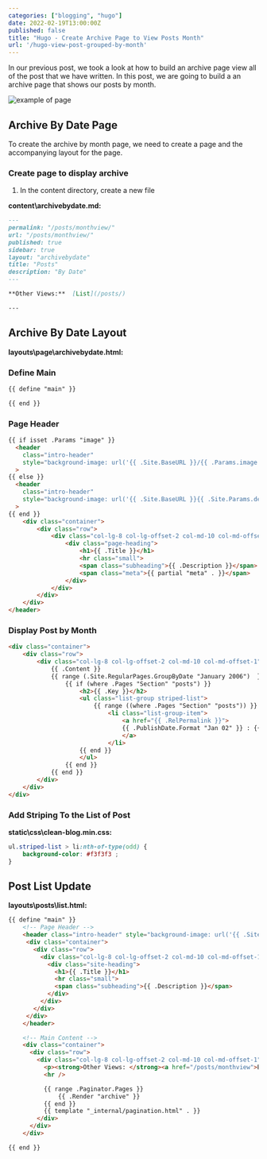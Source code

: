 ```yaml
---
categories: ["blogging", "hugo"]
date: 2022-02-19T13:00:00Z
published: false
title: "Hugo - Create Archive Page to View Posts Month"
url: '/hugo-view-post-grouped-by-month'
---
```

In our previous post, we took a look at how to build an archive page view all of the post that we have written.  In this post, we are going to build a an archive page that shows our posts by month.  

<!--more-->

![example of page](/images/hugo/archive-by-date)

## Archive By Date Page

To create the archive by month page, we need to create a page and the accompanying layout for the page.

###  Create page to display archive 

1. In the content directory, create a new file  

**content\archivebydate.md:**

```markdown
---
permalink: "/posts/monthview/"
url: "/posts/monthview/"
published: true
sidebar: true
layout: "archivebydate"
title: "Posts"
description: "By Date"
---

**Other Views:**  [List](/posts/)

---
```

## Archive By Date Layout

**layouts\page\archivebydate.html:**

### Define Main

```html
{{ define "main" }}

{{ end }}
```

### Page Header

```html
{{ if isset .Params "image" }}
  <header
    class="intro-header"
    style="background-image: url('{{ .Site.BaseURL }}/{{ .Params.image }}')"
  >
{{ else }}
  <header
    class="intro-header"
    style="background-image: url('{{ .Site.BaseURL }}{{ .Site.Params.defaultHeaderImage }}')"
  >
{{ end }}
    <div class="container">
        <div class="row">
            <div class="col-lg-8 col-lg-offset-2 col-md-10 col-md-offset-1">
                <div class="page-heading">
                    <h1>{{ .Title }}</h1>
                    <hr class="small">
                    <span class="subheading">{{ .Description }}</span>
                    <span class="meta">{{ partial "meta" . }}</span>
                </div>
            </div>
        </div>
    </div>
</header>
```

### Display Post by Month

```html
<div class="container">
    <div class="row">
        <div class="col-lg-8 col-lg-offset-2 col-md-10 col-md-offset-1">
            {{ .Content }}
            {{ range (.Site.RegularPages.GroupByDate "January 2006")  }}
                {{ if (where .Pages "Section" "posts") }}
                    <h2>{{ .Key }}</h2>
                    <ul class="list-group striped-list">
                        {{ range ((where .Pages "Section" "posts")) }}
                            <li class="list-group-item">
                                <a href="{{ .RelPermalink }}">
                                {{ .PublishDate.Format "Jan 02" }} : {{ .Title }}
                                </a>
                            </li>
                    {{ end }}
                    </ul>
                {{ end }}
            {{ end }}
        </div>
    </div>
</div>
```

### Add Striping To the List of Post

**static\css\clean-blog.min.css:**

```css
ul.striped-list > li:nth-of-type(odd) {
    background-color: #f3f3f3 ;
}
```

## Post List Update

**layouts\posts\list.html:**

```html
{{ define "main" }}
    <!-- Page Header -->
    <header class="intro-header" style="background-image: url('{{ .Site.BaseURL }}{{ .Site.Params.defaultHeaderImage }}')">
     <div class="container">
       <div class="row">
         <div class="col-lg-8 col-lg-offset-2 col-md-10 col-md-offset-1">
           <div class="site-heading">
             <h1>{{ .Title }}</h1>
             <hr class="small">
             <span class="subheading">{{ .Description }}</span>
           </div>
         </div>
       </div>
     </div>
    </header>

    <!-- Main Content -->
    <div class="container">
      <div class="row">
        <div class="col-lg-8 col-lg-offset-2 col-md-10 col-md-offset-1">
          <p><strong>Other Views: </strong><a href="/posts/monthview">By Month</a></p>
          <hr />

          {{ range .Paginator.Pages }}
              {{ .Render "archive" }}
          {{ end }}
          {{ template "_internal/pagination.html" . }}
        </div>
      </div>
    </div>

{{ end }}
```
